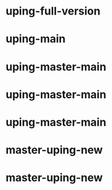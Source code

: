 # uping-full-version
# uping-main
# uping-master-main
# uping-master-main
# uping-master-main
# master-uping-new
# master-uping-new
